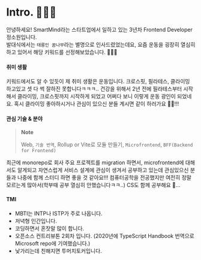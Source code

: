 # Intro. 🙋🏻‍♀️

안녕하세요! SmartMind라는 스타트업에서 일하고 있는 3년차 Frontend Developer 정소원입니다. <br />
발대식에서는 `태릉인 꿈나무`라는 별명으로 인사드렸었는데요, 요즘 운동을 굉장히 열심히 하고 있어서 해당 키워드를 선정해보았습니다. 🏃🏻‍♀️ <br />

#### 취미 생활

키워드에서도 알 수 있듯이 제 취미 생활은 운동입니다. 크로스핏, 필라테스, 클라이밍 하고있고 셋 다 썩 잘하진 못합니다ㅋㅋㅋ.. 건강을 위해서 2년 전에 필라테스부터 시작해서 클라이밍, 크로스핏까지 시작하게 되었고 어쩌다 보니 이렇게 운동 광인이 되었네요. 혹시 클라이밍 좋아하시거나 관심이 있으신 분들 계시면 같이 하러가요 💪🏻!!!

#### 관심 기술 & 분야

> **Note**
>
> Web, `기술 번역`, Rollup or Vite로 모듈 만들기, `Microfrontend`, `BFF(Backend for Frontend)`

최근에 monorepo로 회사 주요 프로젝트를 migration 하면서, microfrontend에 대해서도 알게되고 자연스럽게 서비스 설계에 관심이 생겨서 공부하고 있는데 관심있으신 분들과 나중에 함께 스터디 하면 좋을 것 같아요!!! 컴퓨터공학을 전공했지만 여전히 정말 모르는게 많아서(학부때 공부 열심히 안했습니다ㅋㅋ..) CS도 함께 공부해요 🤗...

#### TMI

- MBTI는 INTP나 ISTP가 주로 나옵니다.
- 저녁형 인간입니다.
- 코딩하면서 혼잣말 많이 합니다.
- 오픈소스 컨트리뷰톤 2회차 입니다. (2020년에 TypeScript Handbook 번역으로 Microsoft repo에 기여했습니다.)
- 낯가리는데 친해지면 투머치토커입니다.
